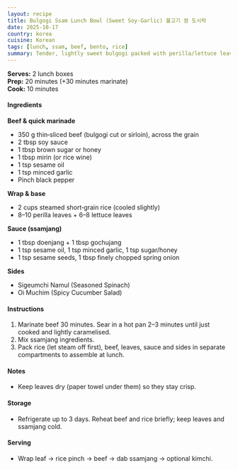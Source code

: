 ```yaml
---
layout: recipe
title: Bulgogi Ssam Lunch Bowl (Sweet Soy‑Garlic) 불고기 쌈 도시락
date: 2025-10-17
country: korea
cuisine: Korean
tags: [lunch, ssam, beef, bento, rice]
summary: Tender, lightly sweet bulgogi packed with perilla/lettuce leaves, steamed rice, classic ssamjang and two fresh sides.
---
```

<div class="recipe-meta">
  <strong>Serves:</strong> 2 lunch boxes<br>
  <strong>Prep:</strong> 20 minutes (+30 minutes marinate)<br>
  <strong>Cook:</strong> 10 minutes<br>
</div>

<h4>Ingredients</h4>

<strong>Beef & quick marinade</strong>
<ul>
<li>350 g thin‑sliced beef (bulgogi cut or sirloin), across the grain</li>
<li>2 tbsp soy sauce</li>
<li>1 tbsp brown sugar or honey</li>
<li>1 tbsp mirin (or rice wine)</li>
<li>1 tsp sesame oil</li>
<li>1 tsp minced garlic</li>
<li>Pinch black pepper</li>
</ul>

<strong>Wrap & base</strong>
<ul>
<li>2 cups steamed short‑grain rice (cooled slightly)</li>
<li>8–10 perilla leaves + 6–8 lettuce leaves</li>
</ul>

<strong>Sauce (ssamjang)</strong>
<ul>
<li>1 tbsp doenjang + 1 tbsp gochujang</li>
<li>1 tsp sesame oil, 1 tsp minced garlic, 1 tsp sugar/honey</li>
<li>1 tsp sesame seeds, 1 tbsp finely chopped spring onion</li>
</ul>

<strong>Sides</strong>
<ul>
<li>Sigeumchi Namul (Seasoned Spinach)</li>
<li>Oi Muchim (Spicy Cucumber Salad)</li>
</ul>

<h4>Instructions</h4>
<ol>
<li>Marinate beef 30 minutes. Sear in a hot pan 2–3 minutes until just cooked and lightly caramelised.</li>
<li>Mix ssamjang ingredients.</li>
<li>Pack rice (let steam off first), beef, leaves, sauce and sides in separate compartments to assemble at lunch.</li>
</ol>

<h4>Notes</h4>
<ul><li>Keep leaves dry (paper towel under them) so they stay crisp.</li></ul>

<h4>Storage</h4>
<ul><li>Refrigerate up to 3 days. Reheat beef and rice briefly; keep leaves and ssamjang cold.</li></ul>

<h4>Serving</h4>
<ul><li>Wrap leaf → rice pinch → beef → dab ssamjang → optional kimchi.</li></ul>
